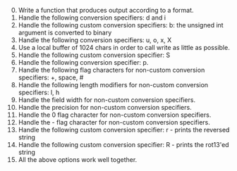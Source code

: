 0. Write a function that produces output according to a format.
1. Handle the following conversion specifiers: d and i
2. Handle the following custom conversion specifiers: b: the unsigned int argument is converted to binary
3. Handle the following conversion specifiers: u, o, x, X
4. Use a local buffer of 1024 chars in order to call write as little as possible.
5. Handle the following custom conversion specifier: S
6. Handle the following conversion specifier: p.
7. Handle the following flag characters for non-custom conversion specifiers: +, space, #
8. Handle the following length modifiers for non-custom conversion specifiers: l, h
9. Handle the field width for non-custom conversion specifiers.
10. Handle the precision for non-custom conversion specifiers.
11. Handle the 0 flag character for non-custom conversion specifiers.
12. Handle the - flag character for non-custom conversion specifiers.
13. Handle the following custom conversion specifier: r - prints the reversed string
14. Handle the following custom conversion specifier: R - prints the rot13'ed string
15. All the above options work well together.
